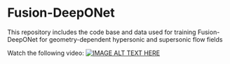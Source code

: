 # Fusion-DeepONet
This repository includes the code base and data used for training Fusion-DeepONet for geometry-dependent hypersonic and supersonic flow fields 


Watch the following video:
[![IMAGE ALT TEXT HERE](https://img.youtube.com/vi/K4TSAHu1LMw/0.jpg)](https://www.youtube.com/watch?v=K4TSAHu1LMw)
